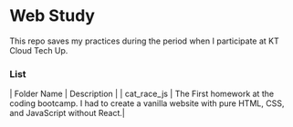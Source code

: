 # Web Study
This repo saves my practices during the period when I participate at KT Cloud Tech Up.<br/>
<divider/> 
### List
| Folder Name | Description |
| cat_race_js | The First homework at the coding bootcamp. I had to create a vanilla website with pure HTML, CSS, and JavaScript without React.|
